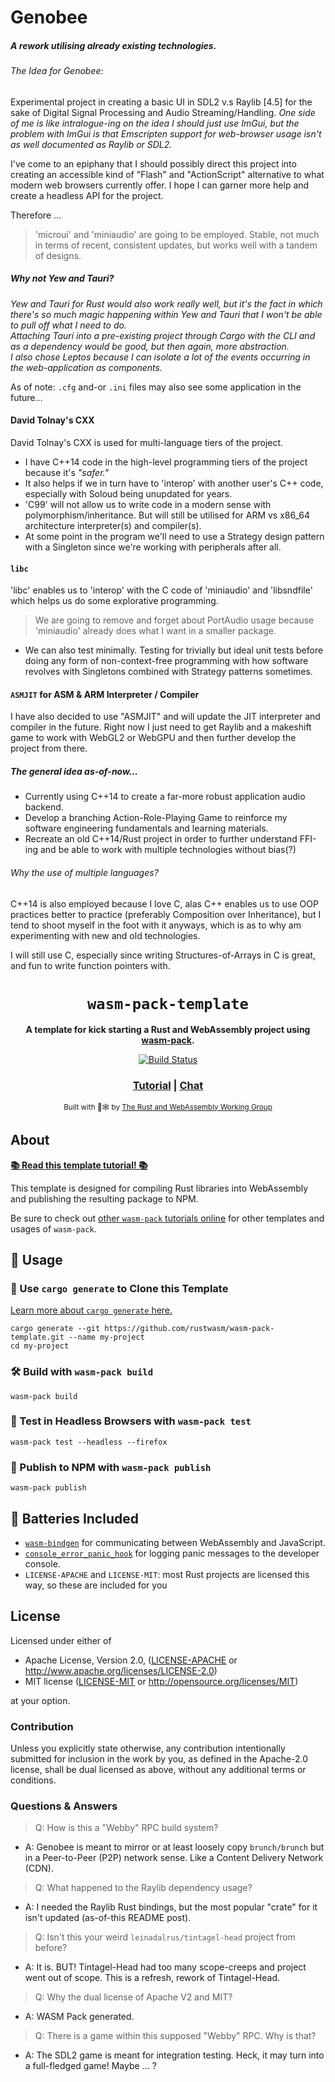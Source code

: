 # Genobee

##### A rework utilising already existing technologies.

###### The Idea for Genobee:

Experimental project in creating a basic UI in SDL2 v.s Raylib \[4.5] for the sake of Digital Signal Processing and Audio Streaming/Handling.
_One side of me is like intralogue-ing on the idea I should just use ImGui, but the problem with ImGui is that Emscripten support for web-browser usage isn't as well documented as Raylib or SDL2._

I've come to an epiphany that I should possibly direct this project into creating an accessible kind of "Flash" and "ActionScript" alternative to what modern web browsers currently offer. I hope I can garner more help and create a headless API for the project.

Therefore ...
> 'microui' and 'miniaudio' are going to be employed. Stable, not much in terms of recent, consistent updates, but works well with a tandem of designs.

##### Why not Yew and Tauri?

_Yew and Tauri for Rust would also work really well, but it's the fact in which there's so much magic happening within Yew and Tauri that I won't be able to pull off what I need to do.
<br>
Attaching Tauri into a pre-existing project through Cargo with the CLI and as a dependency would be good, but then again, more abstraction.
<br>
I also chose Leptos because I can isolate a lot of the events occurring in the web-application as components._

As of note: `.cfg` and-or `.ini` files may also see some application in the future...

#### David Tolnay's CXX

David Tolnay's CXX is used for multi-language tiers of the project.

- I have C++14 code in the high-level programming tiers of the project because it's _"safer."_
- It also helps if we in turn have to 'interop' with another user's C++ code, especially with Soloud being unupdated for years.
- 'C99' will not allow us to write code in a modern sense with polymorphism/inheritance. But will still be utilised for ARM vs x86_64 architecture interpreter(s) and compiler(s).
- At some point in the program we'll need to use a Strategy design pattern with a Singleton since we're working with peripherals after all.

#### `libc`

'libc' enables us to 'interop' with the C code of 'miniaudio' and 'libsndfile' which helps us do some explorative programming.

> We are going to remove and forget about PortAudio usage because 'miniaudio' already does what I want in a smaller package.

- We can also test minimally. Testing for trivially but ideal unit tests before doing any form of non-context-free programming with how software revolves with Singletons combined with Strategy patterns sometimes.

#### `ASMJIT` for ASM & ARM Interpreter / Compiler

I have also decided to use "ASMJIT" and will update the JIT interpreter and compiler in the future. Right now I just need to get Raylib and a makeshift game to work with WebGL2 or WebGPU and then further develop the project from there.

##### The general idea as-of-now...

- Currently using C++14 to create a far-more robust application audio backend.
- Develop a branching Action-Role-Playing Game to reinforce my software engineering fundamentals and learning materials.
- Recreate an old C++14/Rust project in order to further understand FFI-ing and be able to work with multiple technologies without bias(?)

###### Why the use of multiple languages?

C++14 is also employed because I love C, alas C++ enables us to use OOP practices better to practice (preferably Composition over Inheritance),
but I tend to shoot myself in the foot with it anyways, which is as to why am experimenting with new and old technologies.

I will still use C, especially since writing Structures-of-Arrays in C is great, and fun to write function pointers with.

<div align="center">

  <h1><code>wasm-pack-template</code></h1>

<strong>A template for kick starting a Rust and WebAssembly project using <a href="https://github.com/rustwasm/wasm-pack">wasm-pack</a>.</strong>

  <p>
    <a href="https://travis-ci.org/rustwasm/wasm-pack-template"><img src="https://img.shields.io/travis/rustwasm/wasm-pack-template.svg?style=flat-square" alt="Build Status" /></a>
  </p>

  <h3>
    <a href="https://rustwasm.github.io/docs/wasm-pack/tutorials/npm-browser-packages/index.html">Tutorial</a>
    <span> | </span>
    <a href="https://discordapp.com/channels/442252698964721669/443151097398296587">Chat</a>
  </h3>

<sub>Built with 🦀🕸 by <a href="https://rustwasm.github.io/">The Rust and WebAssembly Working Group</a></sub>

</div>

## About

[**📚 Read this template tutorial! 📚**][template-docs]

This template is designed for compiling Rust libraries into WebAssembly and
publishing the resulting package to NPM.

Be sure to check out [other `wasm-pack` tutorials online][tutorials] for other
templates and usages of `wasm-pack`.

[tutorials]: https://rustwasm.github.io/docs/wasm-pack/tutorials/index.html
[template-docs]: https://rustwasm.github.io/docs/wasm-pack/tutorials/npm-browser-packages/index.html

## 🚴 Usage

### 🐑 Use `cargo generate` to Clone this Template

[Learn more about `cargo generate` here.](https://github.com/ashleygwilliams/cargo-generate)

```
cargo generate --git https://github.com/rustwasm/wasm-pack-template.git --name my-project
cd my-project
```

### 🛠️ Build with `wasm-pack build`

```
wasm-pack build
```

### 🔬 Test in Headless Browsers with `wasm-pack test`

```
wasm-pack test --headless --firefox
```

### 🎁 Publish to NPM with `wasm-pack publish`

```
wasm-pack publish
```

## 🔋 Batteries Included

- [`wasm-bindgen`](https://github.com/rustwasm/wasm-bindgen) for communicating
  between WebAssembly and JavaScript.
- [`console_error_panic_hook`](https://github.com/rustwasm/console_error_panic_hook)
  for logging panic messages to the developer console.
- `LICENSE-APACHE` and `LICENSE-MIT`: most Rust projects are licensed this way, so these are included for you

## License

Licensed under either of

- Apache License, Version 2.0, ([LICENSE-APACHE](LICENSE-APACHE) or http://www.apache.org/licenses/LICENSE-2.0)
- MIT license ([LICENSE-MIT](LICENSE-MIT) or http://opensource.org/licenses/MIT)

at your option.

### Contribution

Unless you explicitly state otherwise, any contribution intentionally
submitted for inclusion in the work by you, as defined in the Apache-2.0
license, shall be dual licensed as above, without any additional terms or
conditions.

### Questions & Answers

> Q: How is this a "Webby" RPC build system?

- A: Genobee is meant to mirror or at least loosely copy `brunch/brunch` but in a Peer-to-Peer (P2P) network sense. Like a Content Delivery Network (CDN).

> Q: What happened to the Raylib dependency usage?

- A: I needed the Raylib Rust bindings, but the most popular "crate" for it isn't updated (as-of-this README post).

> Q: Isn't this your weird `leinadalrus/tintagel-head` project from before?

- A: It is. BUT! Tintagel-Head had too many scope-creeps and project went out of scope. This is a refresh, rework of Tintagel-Head.

> Q: Why the dual license of Apache V2 and MIT?

- A: WASM Pack generated.

> Q: There is a game within this supposed "Webby" RPC. Why is that?

- A: The SDL2 game is meant for integration testing. Heck, it may turn into a full-fledged game! Maybe ... ?
